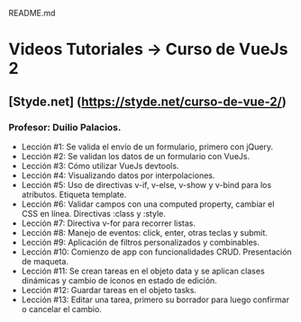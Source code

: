 README.md

# Videos Tutoriales -> Curso de VueJs 2
## [Styde.net] (https://styde.net/curso-de-vue-2/)
### Profesor: Duilio Palacios.

* Lección #1: Se valida el envío de un formulario, primero con jQuery.
* Lección #2: Se validan los datos de un formulario con VueJs.
* Lección #3: Cómo utilizar VueJs devtools.
* Lección #4: Visualizando datos por interpolaciones.
* Lección #5: Uso de directivas v-if, v-else, v-show y v-bind para los atributos. Etiqueta template.
* Lección #6: Validar campos con una computed property, cambiar el CSS en línea. Directivas :class y :style.
* Lección #7: Directiva v-for para recorrer listas.
* Lección #8: Manejo de eventos: click, enter, otras teclas y submit.
* Lección #9: Aplicación de filtros personalizados y combinables.
* Lección #10: Comienzo de app con funcionalidades CRUD. Presentación de maqueta.
* Lección #11: Se crean tareas en el objeto data y se aplican clases dinámicas y cambio de íconos en estado de edición.
* Lección #12: Guardar tareas en el objeto tasks.
* Lección #13: Editar una tarea, primero su borrador para luego confirmar o cancelar el cambio.
